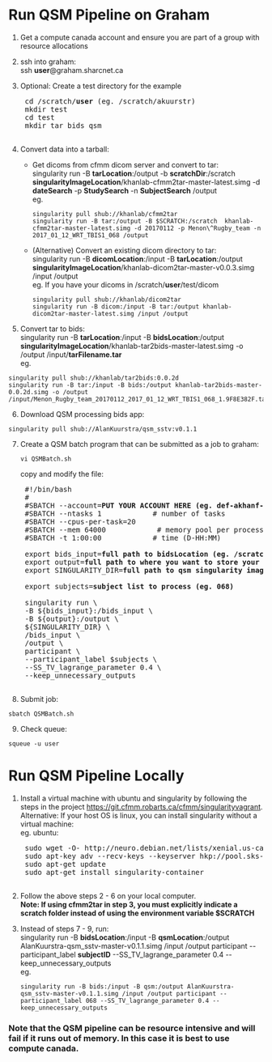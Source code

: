 # Run QSM Pipeline on Graham

1. Get a compute canada account and ensure you are part of a group with resource allocations

2. ssh into graham:  
ssh **user**@graham.sharcnet.ca

3. Optional: Create a test directory for the example
    <pre>
    cd /scratch/<b>user</b> (eg. /scratch/akuurstr)
    mkdir test
    cd test
    mkdir tar bids qsm
    </pre>

4. Convert data into a tarball:  
    * Get dicoms from cfmm dicom server and convert to tar:  
        singularity run -B **tarLocation**:/output -b **scratchDir**:/scratch **singularityImageLocation**/khanlab-cfmm2tar-master-latest.simg -d **dateSearch** -p **StudySearch** -n **SubjectSearch** /output  
        eg.

        ```
        singularity pull shub://khanlab/cfmm2tar
        singularity run -B tar:/output -B $SCRATCH:/scratch  khanlab-cfmm2tar-master-latest.simg -d 20170112 -p Menon\^Rugby_team -n 2017_01_12_WRT_TBIS1_068 /output
        ```
    * (Alternative) Convert an existing dicom directory to tar:  
        singularity run -B **dicomLocation**:/input -B **tarLocation**:/output **singularityImageLocation**/khanlab-dicom2tar-master-v0.0.3.simg /input /output  
        eg. If you have your dicoms in /scratch/**user**/test/dicom
        
        ```
        singularity pull shub://khanlab/dicom2tar
        singularity run -B dicom:/input -B tar:/output khanlab-dicom2tar-master-latest.simg /input /output
        ```
    

5. Convert tar to bids:  
singularity run -B **tarLocation**:/input -B **bidsLocation**:/output **singularityImageLocation**/khanlab-tar2bids-master-latest.simg -o /output /input/**tarFilename.tar**  
eg. 
```
singularity pull shub://khanlab/tar2bids:0.0.2d
singularity run -B tar:/input -B bids:/output khanlab-tar2bids-master-0.0.2d.simg -o /output /input/Menon_Rugby_team_20170112_2017_01_12_WRT_TBIS1_068_1.9F8E382F.tar
```

6. Download QSM processing bids app:
```
singularity pull shub://AlanKuurstra/qsm_sstv:v0.1.1
```

7. Create a QSM batch program that can be submitted as a job to graham: 
    ```
    vi QSMBatch.sh
    ```
    copy and modify the file:
    <pre>
    #!/bin/bash
    #
    #SBATCH --account=<b>PUT YOUR ACCOUNT HERE (eg. def-akhanf-ab) </b>
    #SBATCH --ntasks 1            # number of tasks
    #SBATCH --cpus-per-task=20
    #SBATCH --mem 64000            # memory pool per process
    #SBATCH -t 1:00:00            # time (D-HH:MM)
    
    export bids_input=<b>full path to bidsLocation (eg. /scratch/akuurstr/test/bids)</b>
    export output=<b>full path to where you want to store your qsm images (eg. /scratch/akuurstr/test/qsm)</b>
    export SINGULARITY_DIR=<b>full path to qsm singularity image (eg. /scratch/akuurstr/test/AlanKuurstra-qsm_sstv-master-v0.1.1.simg)</b>
    
    export subjects=<b>subject list to process (eg. 068)</b>
    
    singularity run \
    -B ${bids_input}:/bids_input \
    -B ${output}:/output \
    ${SINGULARITY_DIR} \
    /bids_input \
    /output \
    participant \
    --participant_label $subjects \
    --SS_TV_lagrange_parameter 0.4 \
    --keep_unnecessary_outputs
    </pre>

8. Submit job:
```
sbatch QSMBatch.sh
```

9. Check queue:
```
squeue -u user 
```




# Run QSM Pipeline Locally
1. Install a virtual machine with ubuntu and singularity by following the steps in the project https://git.cfmm.robarts.ca/cfmm/singularityvagrant.  
Alternative: If your host OS is linux, you can install singularity without a virtual machine:  
   eg. ubuntu:
    <pre>
    sudo wget -O- http://neuro.debian.net/lists/xenial.us-ca.full | sudo tee /etc/apt/sources.list.d/neurodebian.sources.list
    sudo apt-key adv --recv-keys --keyserver hkp://pool.sks-keyservers.net:80 0xA5D32F012649A5A9
    sudo apt-get update
    sudo apt-get install singularity-container
    </pre>
2. Follow the above steps 2 - 6 on your local computer.  
**Note: If using cfmm2tar in step 3, you must explicitly indicate a scratch folder instead of using the environment variable $SCRATCH**
3. Instead of steps 7 - 9, run:  
singularity run -B **bidsLocation**:/input -B **qsmLocation**:/output AlanKuurstra-qsm_sstv-master-v0.1.1.simg /input /output participant --participant_label **subjectID** --SS_TV_lagrange_parameter 0.4 --keep_unnecessary_outputs  
eg.

    ```
    singularity run -B bids:/input -B qsm:/output AlanKuurstra-qsm_sstv-master-v0.1.1.simg /input /output participant --participant_label 068 --SS_TV_lagrange_parameter 0.4 --keep_unnecessary_outputs
    ```

### Note that the QSM pipeline can be resource intensive and will fail if it runs out of memory. In this case it is best to use compute canada.
